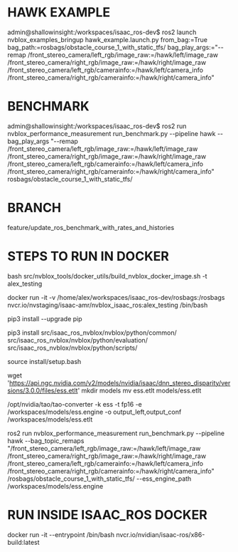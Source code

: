 


# HAWK EXAMPLE
admin@shallowinsight:/workspaces/isaac_ros-dev$ ros2 launch nvblox_examples_bringup hawk_example.launch.py from_bag:=True bag_path:=rosbags/obstacle_course_1_with_static_tfs/ bag_play_args:="--remap /front_stereo_camera/left_rgb/image_raw:=/hawk/left/image_raw /front_stereo_camera/right_rgb/image_raw:=/hawk/right/image_raw /front_stereo_camera/left_rgb/camerainfo:=/hawk/left/camera_info /front_stereo_camera/right_rgb/camerainfo:=/hawk/right/camera_info"

# BENCHMARK
admin@shallowinsight:/workspaces/isaac_ros-dev$ ros2 run nvblox_performance_measurement run_benchmark.py --pipeline hawk --bag_play_args "--remap /front_stereo_camera/left_rgb/image_raw:=/hawk/left/image_raw /front_stereo_camera/right_rgb/image_raw:=/hawk/right/image_raw /front_stereo_camera/left_rgb/camerainfo:=/hawk/left/camera_info /front_stereo_camera/right_rgb/camerainfo:=/hawk/right/camera_info" rosbags/obstacle_course_1_with_static_tfs/

# BRANCH
feature/update_ros_benchmark_with_rates_and_histories







# STEPS TO RUN IN DOCKER

bash src/nvblox_tools/docker_utils/build_nvblox_docker_image.sh -t alex_testing

docker run -it -v /home/alex/workspaces/isaac_ros-dev/rosbags:/rosbags nvcr.io/nvstaging/isaac-amr/nvblox_isaac_ros:alex_testing /bin/bash

pip3 install --upgrade pip

pip3 install src/isaac_ros_nvblox/nvblox/python/common/ src/isaac_ros_nvblox/nvblox/python/evaluation/ src/isaac_ros_nvblox/nvblox/python/scripts/

source install/setup.bash

wget 'https://api.ngc.nvidia.com/v2/models/nvidia/isaac/dnn_stereo_disparity/versions/3.0.0/files/ess.etlt'
mkdir models
mv ess.etlt models/ess.etlt

/opt/nvidia/tao/tao-converter -k ess -t fp16 -e /workspaces/models/ess.engine -o output_left,output_conf /workspaces/models/ess.etlt

ros2 run nvblox_performance_measurement run_benchmark.py --pipeline hawk --bag_topic_remaps "/front_stereo_camera/left_rgb/image_raw:=/hawk/left/image_raw /front_stereo_camera/right_rgb/image_raw:=/hawk/right/image_raw /front_stereo_camera/left_rgb/camerainfo:=/hawk/left/camera_info /front_stereo_camera/right_rgb/camerainfo:=/hawk/right/camera_info" /rosbags/obstacle_course_1_with_static_tfs/ --ess_engine_path /workspaces/models/ess.engine







# RUN INSIDE ISAAC_ROS DOCKER

docker run -it --entrypoint /bin/bash nvcr.io/nvidian/isaac-ros/x86-build:latest